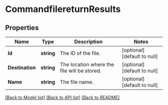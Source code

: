 # CommandfilereturnResults

## Properties
Name | Type | Description | Notes
------------ | ------------- | ------------- | -------------
**Id** | **string** | The ID of the file. | [optional] [default to null]
**Destination** | **string** | The location where the file will be stored. | [optional] [default to null]
**Name** | **string** | The file name. | [optional] [default to null]

[[Back to Model list]](../README.md#documentation-for-models) [[Back to API list]](../README.md#documentation-for-api-endpoints) [[Back to README]](../README.md)


